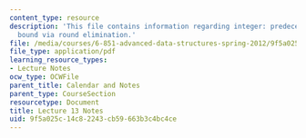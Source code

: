 ```yaml
---
content_type: resource
description: 'This file contains information regarding integer: predecessor lower
  bound via round elimination.'
file: /media/courses/6-851-advanced-data-structures-spring-2012/9f5a025c14c82243cb59663b3c4bc4ce_MIT6_851S12_Lec13.pdf
file_type: application/pdf
learning_resource_types:
- Lecture Notes
ocw_type: OCWFile
parent_title: Calendar and Notes
parent_type: CourseSection
resourcetype: Document
title: Lecture 13 Notes
uid: 9f5a025c-14c8-2243-cb59-663b3c4bc4ce
---
```

